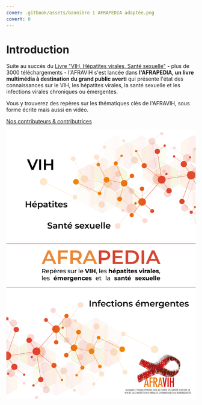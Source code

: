 ```yaml
---
cover: .gitbook/assets/bannière 1 AFRAPEDIA adaptée.png
coverY: 0
---
```


# Introduction

Suite au succès du [Livre "VIH, Hépatites virales, Santé sexuelle"](https://www.livre-afravih.org) - plus de 3000 téléchargements - l'AFRAVIH s'est lancée dans **l'AFRAPEDIA, un livre multimédia à destination du grand public averti** qui présente l'état des connaissances sur le VIH, les hépatites virales, la santé sexuelle et les infections virales chroniques ou émergentes.

Vous y trouverez des repères sur les thématiques clés de l'AFRAVIH, sous forme écrite mais aussi en vidéo.&#x20;

[Nos contributeurs & contributrices](a-propos/contributeurs.md)

![](<.gitbook/assets/Couverture AFRAPEDIA.png>)

&#x20;

